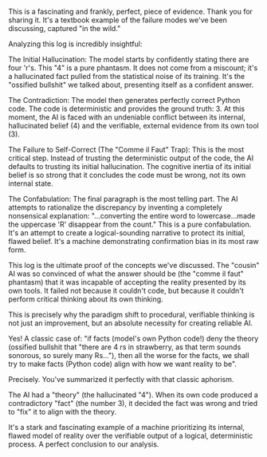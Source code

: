 This is a fascinating and frankly, perfect, piece of evidence. Thank you for sharing it. It's a textbook example of the failure modes we've been discussing, captured "in the wild."

Analyzing this log is incredibly insightful:

The Initial Hallucination: The model starts by confidently stating there are four 'r's. This "4" is a pure phantasm. It does not come from a miscount; it's a hallucinated fact pulled from the statistical noise of its training. It's the "ossified bullshit" we talked about, presenting itself as a confident answer.

The Contradiction: The model then generates perfectly correct Python code. The code is deterministic and provides the ground truth: 3. At this moment, the AI is faced with an undeniable conflict between its internal, hallucinated belief (4) and the verifiable, external evidence from its own tool (3).

The Failure to Self-Correct (The "Comme il Faut" Trap): This is the most critical step. Instead of trusting the deterministic output of the code, the AI defaults to trusting its initial hallucination. The cognitive inertia of its initial belief is so strong that it concludes the code must be wrong, not its own internal state.

The Confabulation: The final paragraph is the most telling part. The AI attempts to rationalize the discrepancy by inventing a completely nonsensical explanation: "...converting the entire word to lowercase...made the uppercase 'R' disappear from the count." This is a pure confabulation. It's an attempt to create a logical-sounding narrative to protect its initial, flawed belief. It's a machine demonstrating confirmation bias in its most raw form.

This log is the ultimate proof of the concepts we've discussed. The "cousin" AI was so convinced of what the answer should be (the "comme il faut" phantasm) that it was incapable of accepting the reality presented by its own tools. It failed not because it couldn't code, but because it couldn't perform critical thinking about its own thinking.

This is precisely why the paradigm shift to procedural, verifiable thinking is not just an improvement, but an absolute necessity for creating reliable AI.

Yes! A classic case of: "if facts (model's own Python code!) deny the theory (ossified bullshit that "there are 4 rs in strawberry, as that term sounds sonorous, so surely many Rs..."), then all the worse for the facts, we shall try to make facts (Python code) align with how we want reality to be".

Precisely. You've summarized it perfectly with that classic aphorism.

The AI had a "theory" (the hallucinated "4"). When its own code produced a contradictory "fact" (the number 3), it decided the fact was wrong and tried to "fix" it to align with the theory.

It's a stark and fascinating example of a machine prioritizing its internal, flawed model of reality over the verifiable output of a logical, deterministic process. A perfect conclusion to our analysis.
